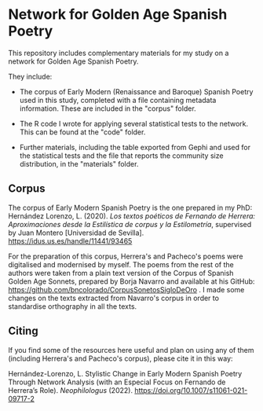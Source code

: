 # Network for Golden Age Spanish Poetry

This repository includes complementary materials for my study on a network for Golden Age Spanish Poetry.

They include:
- The corpus of Early Modern (Renaissance and Baroque) Spanish Poetry used in this study, completed with a file containing metadata information. These are included in the "corpus" folder.

- The R code I wrote for applying several statistical tests to the network. This can be found at the "code" folder.

- Further materials, including the table exported from Gephi and used for the statistical tests and the file that reports the community size distribution, in the "materials" folder.

## Corpus

The corpus of Early Modern Spanish Poetry is the one prepared in my PhD: Hernández Lorenzo, L. (2020). <i>Los textos poéticos de Fernando de Herrera: Aproximaciones desde la Estilística de corpus y la Estilometría</i>, supervised by Juan Montero [Universidad de Sevilla]. https://idus.us.es/handle/11441/93465

For the preparation of this corpus, Herrera's and Pacheco's poems were digitalised and modernised by myself. The poems from the rest of the authors were taken from a plain text version of the Corpus of Spanish Golden Age Sonnets, prepared by Borja Navarro and available at his GitHub: https://github.com/bncolorado/CorpusSonetosSigloDeOro . I made some changes on the texts extracted from Navarro's corpus in order to standardise  orthography in all the texts.

## Citing

If you find some of the resources here useful and plan on using any of them (including Herrera's and Pacheco's corpus), please cite it in this way:

Hernández-Lorenzo, L. Stylistic Change in Early Modern Spanish Poetry Through Network Analysis (with an Especial Focus on Fernando de Herrera’s Role). <i>Neophilologus</i> (2022). https://doi.org/10.1007/s11061-021-09717-2
